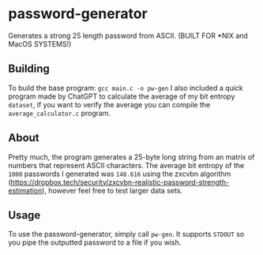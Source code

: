 # password-generator
Generates a strong 25 length password from ASCII. (BUILT FOR *NIX and MacOS SYSTEMS!)

## Building
To build the base program:
```gcc main.c -o pw-gen```
I also included a quick program made by ChatGPT to calculate the average of my bit entropy `dataset`, if you want to verify the average you can
compile the `average_calculator.c` program.

## About
Pretty much, the program generates a 25-byte long string from an matrix of numbers that represent ASCII characters.
The average bit entropy of the `1000` passwords I generated was `148.616` using the zxcvbn algorithm (https://dropbox.tech/security/zxcvbn-realistic-password-strength-estimation), 
however feel free to test larger data sets.

## Usage
To use the password-generator, simply call `pw-gen`. It supports `STDOUT` so you pipe the outputted password to a file if you wish.
